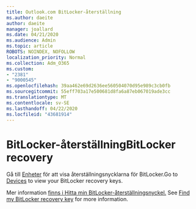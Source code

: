 ```yaml
---
title: Outlook.com BitLocker-återställning
ms.author: daeite
author: daeite
manager: joallard
ms.date: 04/21/2020
ms.audience: Admin
ms.topic: article
ROBOTS: NOINDEX, NOFOLLOW
localization_priority: Normal
ms.collection: Adm_O365
ms.custom:
- "2381"
- "9000545"
ms.openlocfilehash: 39aa462e69d2636ee560504070d95e989c3cb0fb
ms.sourcegitcommit: 55eff703a17e500681d8fa6a87eb067019ade3cc
ms.translationtype: MT
ms.contentlocale: sv-SE
ms.lasthandoff: 04/22/2020
ms.locfileid: "43681914"
---
```

# <a name="bitlocker-recovery"></a><span data-ttu-id="9d68f-102">BitLocker-återställning</span><span class="sxs-lookup"><span data-stu-id="9d68f-102">BitLocker recovery</span></span>

<span data-ttu-id="9d68f-103">Gå till [Enheter](https://account.microsoft.com/devices/recoverykey) för att visa återställningsnycklarna för BitLocker.</span><span class="sxs-lookup"><span data-stu-id="9d68f-103">Go to [Devices](https://account.microsoft.com/devices/recoverykey) to view your BitLocker recovery keys.</span></span>

<span data-ttu-id="9d68f-104">Mer information [finns i Hitta min BitLocker-återställningsnyckel.](https://support.microsoft.com/help/4026181) </span><span class="sxs-lookup"><span data-stu-id="9d68f-104">See [Find my BitLocker recovery key](https://support.microsoft.com/help/4026181) for more information.</span></span>